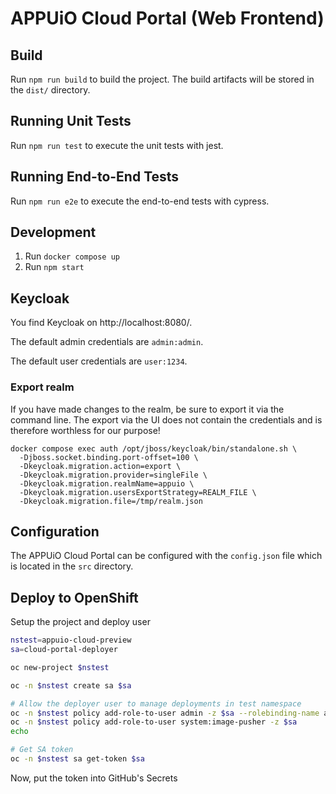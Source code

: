 # APPUiO Cloud Portal  (Web Frontend)

## Build

Run `npm run build` to build the project. The build artifacts will be stored in the `dist/` directory.

## Running Unit Tests

Run `npm run test` to execute the unit tests with jest.

## Running End-to-End Tests

Run `npm run e2e` to execute the end-to-end tests with cypress.

## Development

1. Run `docker compose up`
2. Run `npm start`

## Keycloak

You find Keycloak on http://localhost:8080/.

The default admin credentials are `admin:admin`.

The default user credentials are `user:1234`.

### Export realm

If you have made changes to the realm, be sure to export it via the command line.
The export via the UI does not contain the credentials and is therefore worthless for our purpose!

```
docker compose exec auth /opt/jboss/keycloak/bin/standalone.sh \
  -Djboss.socket.binding.port-offset=100 \
  -Dkeycloak.migration.action=export \
  -Dkeycloak.migration.provider=singleFile \
  -Dkeycloak.migration.realmName=appuio \
  -Dkeycloak.migration.usersExportStrategy=REALM_FILE \
  -Dkeycloak.migration.file=/tmp/realm.json
```

## Configuration

The APPUiO Cloud Portal can be configured with the `config.json` file which is located in the `src` directory.


## Deploy to OpenShift

Setup the project and deploy user

```bash
nstest=appuio-cloud-preview
sa=cloud-portal-deployer

oc new-project $nstest

oc -n $nstest create sa $sa

# Allow the deployer user to manage deployments in test namespace
oc -n $nstest policy add-role-to-user admin -z $sa --rolebinding-name admin
oc -n $nstest policy add-role-to-user system:image-pusher -z $sa
echo

# Get SA token
oc -n $nstest sa get-token $sa
```

Now, put the token into GitHub's Secrets
